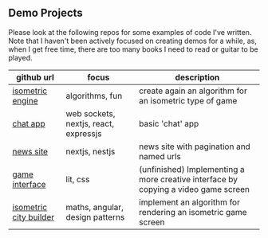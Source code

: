 ## Demo Projects

Please look at the following repos for some examples of code I've written. Note that I haven't been actively focused on creating demos for a while, as, when I get free time, there are too many books I need to read or guitar to be played.

| github url                                                                        | focus                                 | description                                                                        |
| --------------------------------------------------------------------------------- | ------------------------------------- | ---------------------------------------------------------------------------------- |
| [isometric engine](https://github.com/joelfeodiyoup/isometric_engine_2024)        | algorithms, fun                       | create again an algorithm for an isometric type of game                            |
| [chat app](https://github.com/joelfeodiyoup/chat_demo)                            | web sockets, nextjs, react, expressjs | basic 'chat' app                                                                   |
| [news site](https://github.com/joelfeodiyoup/news_site_demo)                      | nextjs, nestjs                        | news site with pagination and named urls                                           |
| [game interface](https://github.com/joelfeodiyoup/zeus-interface)                 | lit, css                              | (unfinished) Implementing a more creative interface by copying a video game screen |
| [isometric city builder](https://github.com/joelfeodiyoup/isometric-city-builder) | maths, angular, design patterns       | implement an algorithm for rendering an isometric game screen                      |
